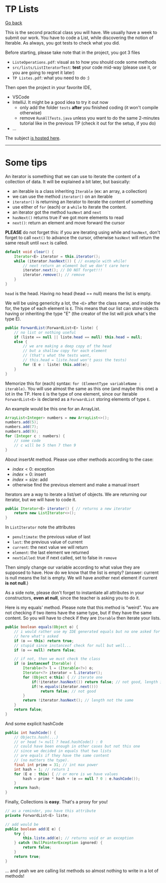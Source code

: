 # TP Lists

[Go back](..)

This is the second practical class you will have. We usually have a week to submit our work. You have to code a List, while discovering the notion of Iterable. As always, you got tests to check what you did.

Before starting, please take note that in the project, you got 3 files

* ``ListeOperations.pdf``: visual as to how you should code some methods
* ``src/lists/ListIteratorTest``: **test** your code mid-way (please use it, or you are going to regret it later)
* ``TP Listes.pdf``: what you need to do :)

Then open the project in your favorite IDE, 

* VSCode 
* IntelliJ. It might be a good idea to try it out now
  * only add the folder ``tests`` **after** you finished coding (it won't compile otherwise)
  * remove ``RunAllTests.java`` unless you want to do the same 2-minutes tutorial like in the previous TP (check it out for the setup, if you do)
* ...

The subject [is hosted here](https://github.com/memorize-code/memorize-references/raw/main/special/ilo/Listes.zip).

<hr class="sr">

# Some tips

An iterator is something that we can use to iterate the content of a collection of data. It will be explained a bit later, but basically:

* an iterable is a class inheriting `Iterable` (ex: an array, a collection)
* we can use the method `iterator()` on an iterable
* `iterator()` is returning an Iterator to iterate the content of something
* use either of ``for`` (each) or a ``while`` to iterate the content.
* an iterator got the method ``hasNext`` and `next`
* ``hasNext()`` returns true if we got more elements to read
* ``next()``: return an element and move forward the cursor

**PLEASE** do not forget this: if you are iterating using while and ``hasNext``, don't forget to call ``next()`` to advance the cursor, otherwise ``hasNext`` will return the same result until ``next`` is called.

```java
default void clear() {
    Iterator<E> iterator = this.iterator();
    while (iterator.hasNext()) { // example with while!
        // next return an element but we don't care here
        iterator.next(); // DO NOT forget!!!
        iterator.remove(); // remove
    }
}
```

``head`` is the head. Having no head (head == null) means the list is empty.

We will be using genericity a lot, the `<E>` after the class name, and inside the for, the type of each element is `E`. This means that our list can store objects having or inheriting the type "E" (the creator of the list will pick what's the type E).

```java
public ForwardList(ForwardList<E> liste) {
    // no list or nothing useful
    if (liste == null || liste.head == null) this.head = null;
    else {
        // we are making a deep copy of the head
        // but a shallow copy for each element 
        // (that's what the tests want, 
        // this.head = liste.head won't pass the tests)
        for (E e : liste) this.add(e);
    }
}
```

Memorize this for (each) syntax: ``for (ElementType variableName : iterable)``. You will use almost the same as this one (and maybe this one) a lot in the TP. Here ``E`` is the type of one element, since our iterable  ``ForwardList<E>`` is declared as a ``ForwardList`` storing elements of type ``E``.

An example would be this one for an ArrayList.

```java
ArrayList<Integer> numbers = new ArrayList<>();
numbers.add(5);
numbers.add(7);
numbers.add(9);
for (Integer c : numbers) {
    // some code
    // c will be 5 then 7 then 9
}
```

About insertAt method. Please use other methods according to the case:

* $index \lt 0$: exception
* $index = 0$: insert
* $index = size$: add
* otherwise find the previous element and make a manual insert

Iterators are a way to iterate a list/set of objects. We are returning our iterator, but we will have to code it.

```java
public Iterator<E> iterator() { // returns a new iterator
    return new ListIterator<>();
}
```

In ``ListIterator`` note the attributes 

* ``penultimate``: the previous value of last
* ``last``: the previous value of current
* ``current``: the next value we will return
* ``element``: the last element we returned
* ``nextCalled``: true if next called, set to false in `remove`

Then simply change our variable according to what value they are supposed to have. How do we know that the list is empty? (answer: <span class="spoiler"> current is null means the list is empty. We will have another next element if current **is not null**.</span>)

As a side note, please don't forget to instantiate all attributes in your constructors, **even at null**, since the teacher is asking you to do it.

Here is my equals' method. Please note that this method is “weird”. You are not checking if two items have the same type, but if they have the same content. So you will have to check if they are ``Iterable`` then iterate your lists.

```java
public boolean equals(Object o) {
    // i would rather use my IDE generated equals but no one asked for my choice
    // here what's asked
    if (o == this) return true;
    // stupid since instanceof check for null but well...
    if (o == null) return false;

    // if not, then we must check the class
    if (o instanceof Iterable) {
        Iterable<?> l = (Iterable<?>) o;
        Iterator<?> iterator = l.iterator();
        for (Object e:this) { // iterate one
            if(!iterator.hasNext()) return false; // not good, length is not the same
            if(!e.equals(iterator.next()))
                return false; // not good
        }
        return !iterator.hasNext(); // length not the same
    }
    return false;
}
```

And some explicit hashCode

```java
public int hashCode() {
    // Objects.hash(...)
    // or head != null ? head.hashCode() : 0
    // could have been enough in other cases but not this one
    // since we decided in equals that two lists
    // are equals if they have the same content
    // (no matters the type).
    final int prime = 31; // int max power
    int hash = 1; // return 1
    for (E e : this) { // or more is we have values
        hash = prime * hash + (e == null ? 0 : e.hashCode());
    }
    return hash;
}
```

Finally, Collections is **easy**. That's a proxy for you!

```java
// as a reminder, you have this attribute
private ForwardList<E> liste;

// add would be
public boolean add(E e) {
    try {
        this.liste.add(e); // returns void or an exception
    } catch (NullPointerException ignored) {
        return false;
    }
    return true;
}
```

... and yeah we are calling list methods so almost nothing to write in a lot of methods!